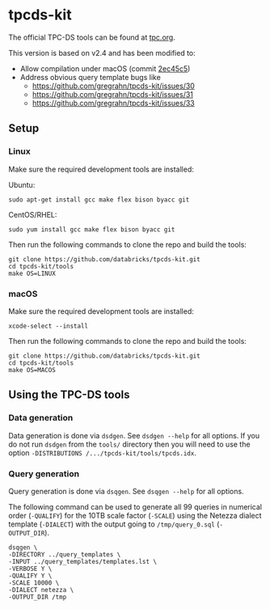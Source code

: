 # tpcds-kit

The official TPC-DS tools can be found at [tpc.org](http://www.tpc.org/tpc_documents_current_versions/current_specifications.asp).

This version is based on v2.4 and has been modified to:

* Allow compilation under macOS (commit [2ec45c5](https://github.com/gregrahn/tpcds-kit/commit/2ec45c5ed97cc860819ee630770231eac738097c))
* Address obvious query template bugs like 
  * https://github.com/gregrahn/tpcds-kit/issues/30
  * https://github.com/gregrahn/tpcds-kit/issues/31
  * https://github.com/gregrahn/tpcds-kit/issues/33

## Setup

### Linux

Make sure the required development tools are installed:

Ubuntu: 
```
sudo apt-get install gcc make flex bison byacc git
```

CentOS/RHEL: 
```
sudo yum install gcc make flex bison byacc git
```

Then run the following commands to clone the repo and build the tools:

```
git clone https://github.com/databricks/tpcds-kit.git
cd tpcds-kit/tools
make OS=LINUX
```

### macOS

Make sure the required development tools are installed:

```
xcode-select --install
```
 
Then run the following commands to clone the repo and build the tools:

```
git clone https://github.com/databricks/tpcds-kit.git
cd tpcds-kit/tools
make OS=MACOS
```

## Using the TPC-DS tools

### Data generation

Data generation is done via `dsdgen`.  See `dsdgen --help` for all options.  If you do not run `dsdgen` from the `tools/` directory then you will need to use the option `-DISTRIBUTIONS /.../tpcds-kit/tools/tpcds.idx`.

### Query generation

Query generation is done via `dsqgen`.   See `dsqgen --help` for all options.

The following command can be used to generate all 99 queries in numerical order (`-QUALIFY`) for the 10TB scale factor (`-SCALE`) using the Netezza dialect template (`-DIALECT`) with the output going to `/tmp/query_0.sql` (`-OUTPUT_DIR`).

```
dsqgen \
-DIRECTORY ../query_templates \
-INPUT ../query_templates/templates.lst \
-VERBOSE Y \
-QUALIFY Y \
-SCALE 10000 \
-DIALECT netezza \
-OUTPUT_DIR /tmp
```
